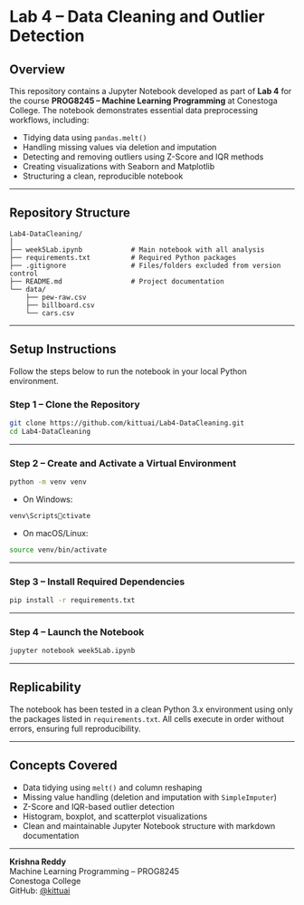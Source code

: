 
# Lab 4 – Data Cleaning and Outlier Detection

## Overview

This repository contains a Jupyter Notebook developed as part of **Lab 4** for the course **PROG8245 – Machine Learning Programming** at Conestoga College. The notebook demonstrates essential data preprocessing workflows, including:

- Tidying data using `pandas.melt()`
- Handling missing values via deletion and imputation
- Detecting and removing outliers using Z-Score and IQR methods
- Creating visualizations with Seaborn and Matplotlib
- Structuring a clean, reproducible notebook

---

## Repository Structure

```
Lab4-DataCleaning/
│
├── week5Lab.ipynb            # Main notebook with all analysis
├── requirements.txt          # Required Python packages
├── .gitignore                # Files/folders excluded from version control
├── README.md                 # Project documentation
└── data/
    ├── pew-raw.csv
    ├── billboard.csv
    └── cars.csv
```

---

## Setup Instructions

Follow the steps below to run the notebook in your local Python environment.

### Step 1 – Clone the Repository

```bash
git clone https://github.com/kittuai/Lab4-DataCleaning.git
cd Lab4-DataCleaning
```

---

### Step 2 – Create and Activate a Virtual Environment

```bash
python -m venv venv
```

- On Windows:

```bash
venv\Scriptsctivate
```

- On macOS/Linux:

```bash
source venv/bin/activate
```

---

### Step 3 – Install Required Dependencies

```bash
pip install -r requirements.txt
```

---

### Step 4 – Launch the Notebook

```bash
jupyter notebook week5Lab.ipynb
```

---

## Replicability

The notebook has been tested in a clean Python 3.x environment using only the packages listed in `requirements.txt`. All cells execute in order without errors, ensuring full reproducibility.

---

## Concepts Covered

- Data tidying using `melt()` and column reshaping
- Missing value handling (deletion and imputation with `SimpleImputer`)
- Z-Score and IQR-based outlier detection
- Histogram, boxplot, and scatterplot visualizations
- Clean and maintainable Jupyter Notebook structure with markdown documentation

---


**Krishna Reddy**  
Machine Learning Programming – PROG8245  
Conestoga College  
GitHub: [@kittuai](https://github.com/kittuai)
